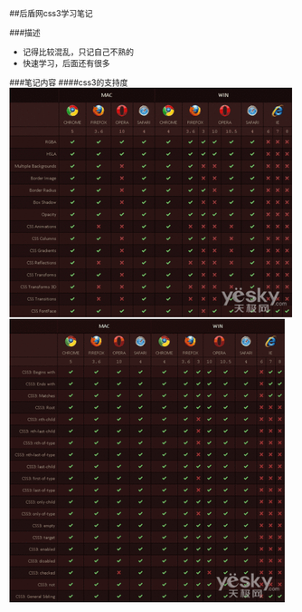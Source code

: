 ##后盾网css3学习笔记

###描述
+ 记得比较混乱，只记自己不熟的
+ 快速学习，后面还有很多

###笔记内容
####css3的支持度
![css3suport](images/css3suport.gif)
![css3select_suport](images/css3select_suport.gif)

